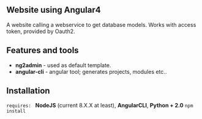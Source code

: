 ## Website using Angular4

A website calling a webservice to get database models.
Works with access token, provided by Oauth2.

## Features and tools

 * **ng2admin** - used as default template.
 * **angular-cli** - angular tool; generates projects, modules etc..

## Installation

`requires: ` **NodeJS** (current 8.X.X at least), **AngularCLI**, **Python + 2.0**
`npm install`